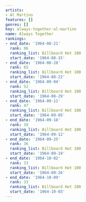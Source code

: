 ```yaml
---
artists:
- Al Martino
features: []
genres: []
key: always-together-al-martino
name: Always Together
rankings:
- end_date: '1964-08-21'
  rank: 96
  ranking_list: Billboard Hot 100
  start_date: '1964-08-15'
- end_date: '1964-08-28'
  rank: 65
  ranking_list: Billboard Hot 100
  start_date: '1964-08-22'
- end_date: '1964-09-04'
  rank: 52
  ranking_list: Billboard Hot 100
  start_date: '1964-08-29'
- end_date: '1964-09-11'
  rank: 47
  ranking_list: Billboard Hot 100
  start_date: '1964-09-05'
- end_date: '1964-09-18'
  rank: 39
  ranking_list: Billboard Hot 100
  start_date: '1964-09-12'
- end_date: '1964-09-25'
  rank: 36
  ranking_list: Billboard Hot 100
  start_date: '1964-09-19'
- end_date: '1964-10-02'
  rank: 33
  ranking_list: Billboard Hot 100
  start_date: '1964-09-26'
- end_date: '1964-10-09'
  rank: 33
  ranking_list: Billboard Hot 100
  start_date: '1964-10-03'
---
```


